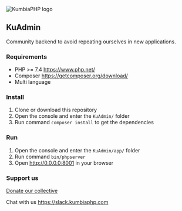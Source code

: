 ![KumbiaPHP logo](https://rawgit.com/kumbiaphp/kumbiaphp/master/default/public/img/kumbiaphp.svg)

## KuAdmin

Community backend to avoid repeating ourselves in new applications.

### Requirements

* PHP >= 7.4 <https://www.php.net/>
* Composer <https://getcomposer.org/download/>
* Multi language

### Install

1. Clone or download this repository
2. Open the console and enter the `KuAdmin/` folder
3. Run command `composer install` to get the dependencies

### Run

1. Open the console and enter the `KuAdmin/app/` folder
2. Run command `bin/phpserver`
3. Open http://0.0.0.0:8001 in your browser

### Support us 

[Donate our collective](https://opencollective.com/kumbiaphp)

Chat with us
<https://slack.kumbiaphp.com>
